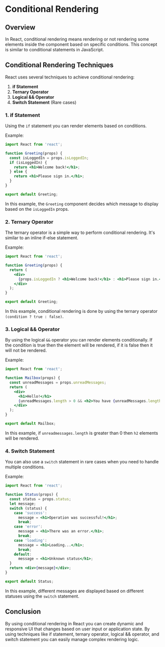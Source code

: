 # Conditional Rendering

## Overview

In React, conditional rendering means rendering or not rendering some elements inside the component based on specific conditions. This concept is similar to conditional statements in JavaScript.


## Conditional Rendering Techniques

React uses several techniques to achieve conditional rendering:
1.  **if Statement**
2.  **Ternary Operator**
3.  **Logical && Operator**
4.  **Switch Statement** (Rare cases)


### 1.  if Statement
Using the `if` statement you can render elements based on conditions.

Example:
```jsx
import React from 'react';

function Greeting(props) {
  const isLoggedIn = props.isLoggedIn;
  if (isLoggedIn) {
    return <h1>Welcome back!</h1>;
  } else {
    return <h1>Please sign in.</h1>;
  }
}

export default Greeting;
```

In this example, the `Greeting` component decides which message to display based on the `isLoggedIn` props.


### 2. Ternary Operator
The ternary operator is a simple way to perform conditional rendering. It's similar to an inline if-else statement.

Example:
```jsx
import React from 'react';

function Greeting(props) {
  return (
    <div>
      {props.isLoggedIn ? <h1>Welcome back!</h1> : <h1>Please sign in.</h1>}
    </div>
  );
}

export default Greeting;
```

In this example, conditional rendering is done by using the ternary operator `(condition ? true : false)`.


### 3. Logical && Operator
By using the logical `&&` operator you can render elements conditionally. If the condition is true then the element will be rendered, if it is false then it will not be rendered.

Example:
```jsx
import React from 'react';

function Mailbox(props) {
  const unreadMessages = props.unreadMessages;
  return (
    <div>
      <h1>Hello!</h1>
      {unreadMessages.length > 0 && <h2>You have {unreadMessages.length} unread messages.</h2>}
    </div>
  );
}

export default Mailbox;
```

In this example, if `unreadmessages.length` is greater than 0 then `h2` elements will be rendered.


### 4. Switch Statement

You can also use a `switch` statement in rare cases when you need to handle multiple conditions.

Example:
```jsx
import React from 'react';

function Status(props) {
  const status = props.status;
  let message;
  switch (status) {
    case 'success':
      message = <h1>Operation was successful!</h1>;
      break;
    case 'error':
      message = <h1>There was an error.</h1>;
      break;
    case 'loading':
      message = <h1>Loading...</h1>;
      break;
    default:
      message = <h1>Unknown status</h1>;
  }
  return <div>{message}</div>;
}

export default Status;
```

In this example, different messages are displayed based on different statuses using the `switch` statement.


## Conclusion

By using conditional rendering in React you can create dynamic and responsive UI that changes based on user input or application state. By using techniques like if statement, ternary operator, logical && operator, and switch statement you can easily manage complex rendering logic.
